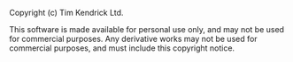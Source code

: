 Copyright (c) Tim Kendrick Ltd.

This software is made available for personal use only, and may not be used for commercial purposes. Any derivative works may not be used for commercial purposes, and must include this copyright notice.
